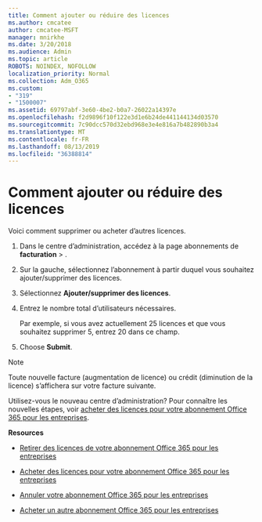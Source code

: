 ```yaml
---
title: Comment ajouter ou réduire des licences
ms.author: cmcatee
author: cmcatee-MSFT
manager: mnirkhe
ms.date: 3/20/2018
ms.audience: Admin
ms.topic: article
ROBOTS: NOINDEX, NOFOLLOW
localization_priority: Normal
ms.collection: Adm_O365
ms.custom:
- "319"
- "1500007"
ms.assetid: 69797abf-3e60-4be2-b0a7-26022a14397e
ms.openlocfilehash: f2d9896f10f122e3d1e6b24de441144134d03570
ms.sourcegitcommit: 7c90dcc570d32ebd968e3e4e816a7b482890b3a4
ms.translationtype: MT
ms.contentlocale: fr-FR
ms.lasthandoff: 08/13/2019
ms.locfileid: "36388814"
---
```

# <a name="how-to-add-or-reduce-licenses"></a>Comment ajouter ou réduire des licences

Voici comment supprimer ou acheter d’autres licences.
  
1. Dans le centre d’administration, accédez à la page abonnements de **facturation** \> [](https://go.microsoft.com/fwlink/p/?linkid=842054) .

2. Sur la gauche, sélectionnez l’abonnement à partir duquel vous souhaitez ajouter/supprimer des licences.

3. Sélectionnez **Ajouter/supprimer des licences**.

4. Entrez le nombre total d’utilisateurs nécessaires.

    Par exemple, si vous avez actuellement 25 licences et que vous souhaitez supprimer 5, entrez 20 dans ce champ.

5. Choose **Submit**.

> [!NOTE]
> Toute nouvelle facture (augmentation de licence) ou crédit (diminution de la licence) s’affichera sur votre facture suivante.

Utilisez-vous le nouveau centre d’administration? Pour connaître les nouvelles étapes, voir [acheter des licences pour votre abonnement Office 365 pour les entreprises](https://docs.microsoft.com/en-us/office365/admin/subscriptions-and-billing/buy-licenses).

 **Resources**
  
- [Retirer des licences de votre abonnement Office 365 pour les entreprises](https://docs.microsoft.com/en-us/office365/admin/subscriptions-and-billing/remove-licenses-from-subscription)

- [Acheter des licences pour votre abonnement Office 365 pour les entreprises](https://docs.microsoft.com/en-us/office365/admin/subscriptions-and-billing/buy-licenses)

- [Annuler votre abonnement Office 365 pour les entreprises](https://docs.microsoft.com/en-us/office365/admin/subscriptions-and-billing/cancel-your-subscription)

- [Acheter un autre abonnement Office 365 pour les entreprises](https://docs.microsoft.com/en-us/office365/admin/subscriptions-and-billing/buy-another-subscription)
